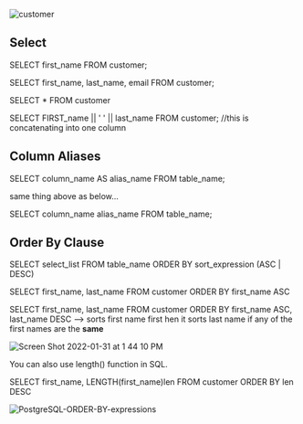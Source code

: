 ![customer](https://user-images.githubusercontent.com/89083313/151842585-362c561e-b97b-437e-a308-a716fa171d93.png)

## Select
SELECT first_name FROM customer;

SELECT first_name, last_name, email FROM customer; 

SELECT * FROM customer

SELECT FIRST_name || ' ' || last_name FROM customer; //this is concatenating into one column


## Column Aliases

SELECT column_name AS alias_name FROM table_name;

same thing above as below...

SELECT column_name alias_name FROM table_name; 

## Order By Clause

SELECT select_list FROM table_name ORDER BY sort_expression (ASC | DESC)

SELECT first_name, last_name FROM customer ORDER BY first_name ASC 

SELECT first_name, last_name FROM customer ORDER BY first_name ASC, last_name DESC --> sorts first name first hen it sorts last name if any of the first names are the **same** 

![Screen Shot 2022-01-31 at 1 44 10 PM](https://user-images.githubusercontent.com/89083313/151853602-d57f6173-7493-4b11-9c92-03eefefcafb5.png)



You can also use length() function in SQL. 

SELECT first_name, LENGTH(first_name)len FROM customer ORDER BY len DESC


![PostgreSQL-ORDER-BY-expressions](https://user-images.githubusercontent.com/89083313/151853467-eabb81c9-22c6-4deb-ae54-24e72ea4cfce.png)

